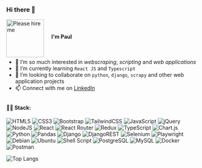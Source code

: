 ### Hi there 👋
<img align="left" width="100" alt="Please hire me" src="https://user-images.githubusercontent.com/74038190/216656971-9a208a88-e6ad-4b7a-88eb-c410e4cf0e00.gif">
<br>

#### &nbsp; &nbsp;&nbsp; I'm Paul
<br>

- 👀 I’m so much interested in <i>webscraping</i>, <i>scripting</i> and <i>web applications</i>
- 🌱 I’m currently learning `React JS` and `Typescript`
- 💞️ I’m looking to collaborate on `python`, `django`, `scrapy` and other web application projects
- 📫 Connect with me on [LinkedIn](https://www.linkedin.com/in/paul-t-42862814a/)

##
#### 👩‍💻 Stack:
![HTML5](https://img.shields.io/badge/HTML5-E34F26?style=for-the-badge&logo=html5&logoColor=white) ![CSS3](https://img.shields.io/badge/CSS3-1572B6?style=for-the-badge&logo=css3&logoColor=white) ![Bootstrap](https://img.shields.io/badge/bootstrap-%23563D7C.svg?style=for-the-badge&logo=bootstrap&logoColor=white) ![TailwindCSS](https://img.shields.io/badge/Tailwind_CSS-38B2AC?style=for-the-badge&logo=tailwind-css&logoColor=white) ![JavaScript](https://img.shields.io/badge/JavaScript-323330?style=for-the-badge&logo=javascript&logoColor=F7DF1E) ![jQuery](https://img.shields.io/badge/jQuery-0769AD?style=for-the-badge&logo=jquery&logoColor=white) ![NodeJS](https://img.shields.io/badge/node.js-6DA55F?style=for-the-badge&logo=node.js&logoColor=white) ![React](https://img.shields.io/badge/React-20232A?style=for-the-badge&logo=react&logoColor=61DAFB) ![React Router](https://img.shields.io/badge/React_Router-CA4245?style=for-the-badge&logo=react-router&logoColor=white) ![Redux](https://img.shields.io/badge/Redux-593D88?style=for-the-badge&logo=redux&logoColor=white) ![TypeScript](https://img.shields.io/badge/TypeScript-007ACC?style=for-the-badge&logo=typescript&logoColor=white) ![Chart.js](https://img.shields.io/badge/Chart%20js-FF6384?style=for-the-badge&logo=chartdotjs&logoColor=white) ![Python](https://img.shields.io/badge/python-3670A0?style=for-the-badge&logo=python&logoColor=ffdd54) ![Pandas](https://img.shields.io/badge/Pandas-2C2D72?style=for-the-badge&logo=pandas&logoColor=white) ![Django](https://img.shields.io/badge/Django-092E20?style=for-the-badge&logo=django&logoColor=green) ![DjangoREST](https://img.shields.io/badge/django%20rest-ff1709?style=for-the-badge&logo=django&logoColor=white) ![Selenium](https://img.shields.io/badge/Selenium-43B02A?style=for-the-badge&logo=Selenium&logoColor=white) ![Playwright](https://img.shields.io/badge/Playwright-45ba4b?style=for-the-badge&logo=Playwright&logoColor=white) ![Debian](https://img.shields.io/badge/Debian-A81D33?style=for-the-badge&logo=debian&logoColor=white) ![Ubuntu](https://img.shields.io/badge/Ubuntu-E95420?style=for-the-badge&logo=ubuntu&logoColor=white) ![Shell Script](https://img.shields.io/badge/Shell_Script-121011?style=for-the-badge&logo=gnu-bash&logoColor=white) ![PostgreSQL](https://img.shields.io/badge/PostgreSQL-316192?style=for-the-badge&logo=postgresql&logoColor=white) ![MySQL](https://img.shields.io/badge/MySQL-005C84?style=for-the-badge&logo=mysql&logoColor=white) ![Docker](https://img.shields.io/badge/Docker-2CA5E0?style=for-the-badge&logo=docker&logoColor=white) ![Postman](https://img.shields.io/badge/Postman-FF6C37?style=for-the-badge&logo=Postman&logoColor=white)

![Top Langs](https://github-readme-stats.vercel.app/api/top-langs/?username=paultumabini&layout=donut)
